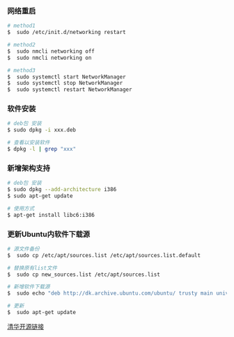 ### 网络重启
```bash
# method1
$  sudo /etc/init.d/networking restart

# method2
$  sudo nmcli networking off
$  sudo nmcli networking on

# method3
$  sudo systemctl start NetworkManager
$  sudo systemctl stop NetworkManager
$  sudo systemctl restart NetworkManager
```

### 软件安装
```bash
# deb包 安装
$ sudo dpkg -i xxx.deb

# 查看以安装软件
$ dpkg -l | grep "xxx"
```

### 新增架构支持
```bash
# deb包 安装
$ sudo dpkg --add-architecture i386
$ sudo apt-get update

# 使用方式
$ apt-get install libc6:i386
```

### 更新Ubuntu内软件下载源
```bash
# 源文件备份
$  sudo cp /etc/apt/sources.list /etc/apt/sources.list.default

# 替换原有list文件
$  sudo cp new_sources.list /etc/apt/sources.list

# 新增软件下载源
$  sudo echo "deb http://dk.archive.ubuntu.com/ubuntu/ trusty main universe" >> /etc/apt/source.list

# 更新
$  sudo apt-get update
```
[清华开源链接](https://mirrors.tuna.tsinghua.edu.cn/help/ubuntu/)
